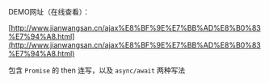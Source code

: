 DEMO网址（在线查看）：

[http://www.jianwangsan.cn/ajax%E8%BF%9E%E7%BB%AD%E8%B0%83%E7%94%A8.html](http://www.jianwangsan.cn/ajax%E8%BF%9E%E7%BB%AD%E8%B0%83%E7%94%A8.html)

包含 ``Promise`` 的 then 连写，以及 ``async/await`` 两种写法